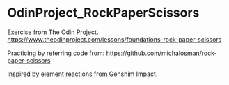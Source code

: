 # OdinProject_RockPaperScissors

Exercise from The Odin Project.
https://www.theodinproject.com/lessons/foundations-rock-paper-scissors

Practicing by referring code from:
https://github.com/michalosman/rock-paper-scissors

Inspired by element reactions from Genshim Impact.
